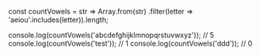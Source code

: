 const countVowels = str => Array.from(str)
  .filter(letter => 'aeiou'.includes(letter)).length;

console.log(countVowels('abcdefghijklmnopqrstuvwxyz')); // 5
console.log(countVowels('test')); // 1
console.log(countVowels('ddd')); // 0
